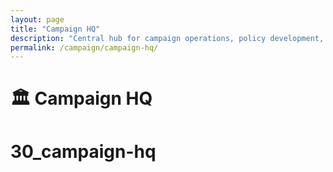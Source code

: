 ```yaml
---
layout: page
title: "Campaign HQ"
description: "Central hub for campaign operations, policy development, design assets, field updates, and technical infrastructure for our open-source movement."
permalink: /campaign/campaign-hq/
---
```


# 🏛️ Campaign HQ

# 30_campaign-hq
